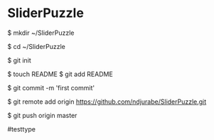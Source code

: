 
SliderPuzzle
============
$ mkdir ~/SliderPuzzle


$ cd ~/SliderPuzzle


$ git init


$ touch README
$ git add README


$ git commit -m 'first commit'


$ git remote add origin https://github.com/ndjurabe/SliderPuzzle.git


$ git push origin master

#testtype
